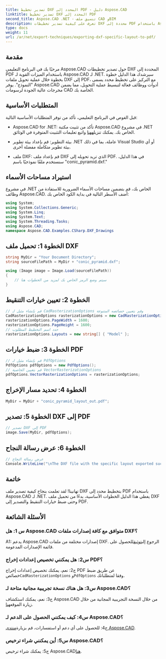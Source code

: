 ```yaml
---
title: تصدير تخطيط DXF المحدد إلى PDF - دليل Aspose.CAD
linktitle: تصدير تخطيط DXF المحدد إلى PDF
second_title: Aspose.CAD .NET - تنسيق ملف CAD وBIM
description: تعرف على كيفية تصدير تخطيطات DXF محددة إلى PDF باستخدام Aspose.CAD لـ .NET. اتبع دليلنا خطوة بخطوة للحصول على تحويلات فعالة وعالية الجودة.
type: docs
weight: 11
url: /ar/net/export-techniques/exporting-dxf-specific-layout-to-pdf/
---
```

## مقدمة

مرحبًا بك في البرنامج التعليمي Aspose.CAD حول تصدير تخطيطات DXF المحددة إلى PDF باستخدام الميزات القوية لـ Aspose.CAD لـ .NET. سيرشدك هذا الدليل خطوة بخطوة خلال عملية تحويل ملفات DXF إلى PDF، مع التركيز على تخطيط محدد يسمى "النموذج". يوفر Aspose.CAD أدوات ووظائف فعالة لتبسيط عملية التحويل، مما يضمن مخرجات عالية الجودة لرسومات CAD الخاصة بك.

## المتطلبات الأساسية

قبل الغوص في البرنامج التعليمي، تأكد من توفر المتطلبات الأساسية التالية:

- Aspose.CAD for .NET: تأكد من تثبيت مكتبة Aspose.CAD في مشروع .NET الخاص بك. يمكنك تنزيله[هنا](https://releases.aspose.com/cad/net/) واتبع تعليمات التثبيت المتوفرة في الوثائق.

- بيئة التطوير: قم بإعداد بيئة تطوير .NET عاملة، بما في ذلك Visual Studio أو أي بيئة تطوير متكاملة مفضلة أخرى.

- ملف DXF: قم بإعداد ملف DXF الذي تريد تحويله إلى PDF. في هذا الدليل، سنستخدم ملفًا نموذجيًا باسم "conic_pyramid.dxf."

## استيراد مساحات الأسماء

في مشروع .NET الخاص بك، قم بتضمين مساحات الأسماء الضرورية للاستفادة من وظائف Aspose.CAD. أضف الأسطر التالية في بداية الكود الخاص بك:

```csharp
using System;
using System.Collections.Generic;
using System.Linq;
using System.Text;
using System.Threading.Tasks;
using Aspose.CAD;
namespace Aspose.CAD.Examples.CSharp.DXF_Drawings

```

## الخطوة 1: تحميل ملف DXF

```csharp
string MyDir = "Your Document Directory";
string sourceFilePath = MyDir + "conic_pyramid.dxf";

using (Image image = Image.Load(sourceFilePath))
{
    // سيتم وضع الرمز الخاص بك لمزيد من الخطوات هنا
}
```

## الخطوة 2: تعيين خيارات التنقيط

```csharp
// قم بإنشاء مثيل لـ CadRasterizationOptions وقم بتعيين خصائصه المتنوعة
CadRasterizationOptions rasterizationOptions = new CadRasterizationOptions();
rasterizationOptions.PageWidth = 1600;
rasterizationOptions.PageHeight = 1600;
// حدد اسم التخطيط المطلوب
rasterizationOptions.Layouts = new string[] { "Model" };
```

## الخطوة 3: ضبط خيارات PDF

```csharp
// قم بإنشاء مثيل لـ PdfOptions
PdfOptions pdfOptions = new PdfOptions();
// قم بتعيين الخاصية VectorRasterizationOptions
pdfOptions.VectorRasterizationOptions = rasterizationOptions;
```

## الخطوة 4: تحديد مسار الإخراج

```csharp
MyDir = MyDir + "conic_pyramid_layout_out.pdf";
```

## الخطوة 5: تصدير DXF إلى PDF

```csharp
// تصدير DXF إلى PDF
image.Save(MyDir, pdfOptions);
```

## الخطوة 6: عرض رسالة النجاح

```csharp
// عرض رسالة النجاح
Console.WriteLine("\nThe DXF file with the specific layout exported successfully to PDF.\nFile saved at " + MyDir);
```

## خاتمة

تهانينا! لقد تعلمت بنجاح كيفية تصدير ملف DXF بتخطيط محدد إلى PDF باستخدام Aspose.CAD لـ .NET. يغطي هذا الدليل الخطوات الأساسية، بدءًا من تحميل ملف DXF وحتى ضبط خيارات التنقيط والتصدير إلى PDF.

## الأسئلة الشائعة

### س 1: هل Aspose.CAD متوافق مع كافة إصدارات ملفات DXF؟

 A1: يدعم Aspose.CAD إصدارات مختلفة من ملفات DXF. الرجوع إلى[توثيق](https://reference.aspose.com/cad/net/)للحصول على قائمة الإصدارات المدعومة.

### س2: هل يمكنني تخصيص إعدادات إخراج PDF؟

 ج2: نعم، يمكنك تخصيص إعدادات إخراج PDF عن طريق ضبط خصائص`CadRasterizationOptions` و`PdfOptions` وفقا لمتطلباتك.

### س3: هل هناك نسخة تجريبية مجانية متاحة لـ Aspose.CAD؟

 ج3: نعم، يمكنك استكشاف Aspose.CAD من خلال النسخة التجريبية المجانية من خلال زيارة الموقع[هنا](https://releases.aspose.com/).

### س4: كيف يمكنني الحصول على الدعم لـ Aspose.CAD؟

 ج4: للحصول على أي دعم أو استفسارات، قم بزيارة[منتدى Aspose.CAD](https://forum.aspose.com/c/cad/19).

### س5: أين يمكنني شراء ترخيص Aspose.CAD؟

 ج5: يمكنك شراء ترخيص Aspose.CAD[هنا](https://purchase.aspose.com/buy).
